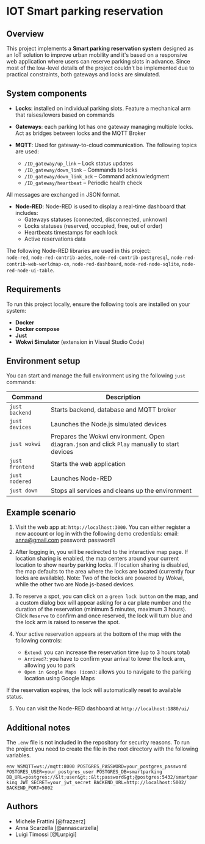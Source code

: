 # IOT Smart parking reservation

## Overview

This project implements a **Smart parking reservation system** designed as an IoT solution to improve urban mobility and it's based on a responsive web application where users can reserve parking slots in advance. 
Since most of the low-level details of the project couldn't be implemented due to practical constraints, both gateways and locks are simulated. 


## System components

- **Locks**: installed on individual parking slots. Feature a mechanical arm that raises/lowers based on commands

- **Gateways**: each parking lot has one gateway managing multiple locks. Act as bridges between locks and the MQTT Broker

- **MQTT**: Used for gateway-to-cloud communication. The following topics are used:
    - `/ID_gateway/up_link` – Lock status updates
    - `/ID_gateway/down_link` – Commands to locks
    - `/ID_gateway/down_link_ack` – Command acknowledgment
    - `/ID_gateway/heartbeat` – Periodic health check
      
All messages are exchanged in JSON format.

- **Node-RED**: Node-RED is used to display a real-time dashboard that includes:
    - Gateways statuses (connected, disconnected, unknown)
    - Locks statuses (reserved, occupied, free, out of order)
    - Heartbeats timestamps for each lock
    - Active reservations data
      
The following Node-RED libraries are used in this project:  
`node-red`, `node-red-contrib-aedes`, `node-red-contrib-postgresql`, `node-red-contrib-web-worldmap-cn`, `node-red-dashboard`, `node-red-node-sqlite`, `node-red-node-ui-table`.


## Requirements

To run this project locally, ensure the following tools are installed on your system:
- **Docker** 
- **Docker compose** 
- **Just**
- **Wokwi Simulator** (extension in Visual Studio Code)

## Environment setup

You can start and manage the full environment using the following `just` commands:

| Command            | Description                                                                                      |
|--------------------|------------------------------------------------------------------------------------------------- |
| `just backend`     | Starts backend, database and MQTT broker                                                         |
| `just devices`     | Launches the Node.js simulated devices                                                           |
| `just wokwi`       | Prepares the Wokwi environment. Open `diagram.json` and click `Play` manually to start devices   |
| `just frontend`    | Starts the web application                                                                       |
| `just nodered`     | Launches Node-RED                                                                                |
| `just down`        | Stops all services and cleans up the environment                                                 |


## Example scenario

1. Visit the web app at: `http://localhost:3000`. 
You can either register a new account or log in with the following demo credentials:
    email: anna@gmail.com
    password: password1

2. After logging in, you will be redirected to the interactive map page.
If location sharing is enabled, the map centers around your current location to show nearby parking locks.
If location sharing is disabled, the map defaults to the area where the locks are located (currently four locks are available).
Note: Two of the locks are powered by Wokwi, while the other two are Node.js-based devices.

3. To reserve a spot, you can click on a `green lock button` on the map, and a custom dialog box will appear asking for a car plate number and the duration of the reservation (minimum 5 minutes, maximum 3 hours). Click `Reserve` to confirm and once reserved, the lock will turn blue and the lock arm is raised to reserve the spot.

4. Your active reservation appears at the bottom of the map with the following controls:
    - `Extend`: you can increase the reservation time (up to 3 hours total)
    - `Arrived?`: you have to confirm your arrival to lower the lock arm, allowing you to park
    - `Open in Google Maps (icon)`: allows you to navigate to the parking location using Google Maps
  
If the reservation expires, the lock will automatically reset to available status.

5. You can visit the Node-RED dashboard at `http://localhost:1880/ui/`

## Additional notes

The `.env` file is not included in the repository for security reasons. To run the project you need to create the file in the root directory with the following variables.

```env WSMQTT=ws://mqtt:8000 POSTGRES_PASSWORD=your_postgres_password POSTGRES_USER=your_postgres_user POSTGRES_DB=smartparking DB_URL=postgres://&lt;user&gt;:&lt;password&gt;@postgres:5432/smartparking JWT_SECRET=your_jwt_secret BACKEND_URL=http://localhost:5002/ BACKEND_PORT=5002 ```

## Authors

- Michele Frattini [@frazzerz]
- Anna Scarzella [@annascarzella]
- Luigi Timossi [@Lurpigi]
